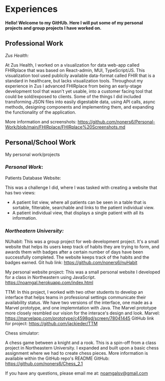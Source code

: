# Experiences

**Hello! Welcome to my GitHUb. Here I will put some of my personal projects and group projects I have worked on.**

## Professional Work

*Zus Health:*

At Zus Health, I worked on a visualization for data web-app called FHIRplace that was based on React-admin, MUI, TypeScript/JS. This visualization tool used publicily available data-format called FHIR that is a standard in healthcare, but lacks visualization tools. Throughout my experience in Zus I advanced FHIRplace from being an early-stage development tool that wasn't yet usable, into a customer facing tool that could be sold/exposed to clients. Some of the things I did included transforming JSON files into easily digestable data, using API calls, async methods, designing components and implementing them, and expanding the functionality of the application. 

More information and screenshots:
https://github.com/noners6/Personal-Work/blob/main/FHIRplace/FHIRplace%20Screenshots.md


## Personal/School Work 
My personal work/projects

### *Personal Work*:

Patients Database Website:

This was a challenge I did, where I was tasked with creating a website that has two views:
- A patient list view, where all patients can be seen in a table that is sortable, filterable, searchable and links to the patient individual view. 
- A patient individual view, that displays a single patient with all its information. 

### *Northeatern University:*

NUhabit:
This was a group project for web development project.  It's a small website that helps its users keep track of habits they are trying to form, and awards them with badges after a certain number of days have been successfully completed. The website keeps track of the habits and the badges earned. 
Git hub link: 
https://github.com/noners6/nuHabit

My personal website project:
This was a small personal website I developed for a class in Northeastern using JavaScript. 
https://noamgal.herokuapp.com/index.html

TTM:
In this project, I worked with two other students to develop an interface that helps teams in professional settings communicate their availability status. We have two versions of the interface, one made as a Marvel prototype, and one implemntation with Java. The Marvel prototype more closely resmbled our vision for the interace's design and look. 
Marvel: https://marvelapp.com/prototype/c4598gd/screen/78041445
GitHub link for project: https://github.com/jackieder/TTM

Chess simulator:

A chess game between a knight and a rook. This is a spin-off from a class project in Northeastern University. I expanded and built upon a basic chess assignment where we had to create chess pieces. More information is available within the GitHub repo's README
GitHub: https://github.com/noners6/Chess_2.1

If you have any questions, please email me at: noamgalsv@gmail.com
